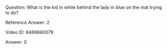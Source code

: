 Question: What is the kid in white behind the lady in blue on the mat trying to do?

Reference Answer: 2

Video ID: 8469860079

Answer: 0

